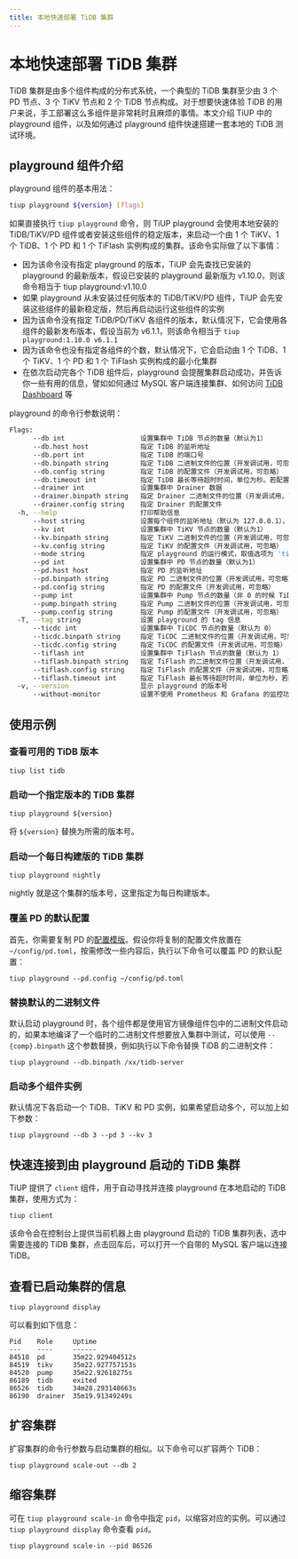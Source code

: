 ```yaml
---
title: 本地快速部署 TiDB 集群
---
```


# 本地快速部署 TiDB 集群

TiDB 集群是由多个组件构成的分布式系统，一个典型的 TiDB 集群至少由 3 个 PD 节点、3 个 TiKV 节点和 2 个 TiDB 节点构成。对于想要快速体验 TiDB 的用户来说，手工部署这么多组件是非常耗时且麻烦的事情。本文介绍 TiUP 中的 playground 组件，以及如何通过 playground 组件快速搭建一套本地的 TiDB 测试环境。

## playground 组件介绍

playground 组件的基本用法：

```bash
tiup playground ${version} [flags]
```

如果直接执行 `tiup playground` 命令，则 TiUP playground 会使用本地安装的 TiDB/TiKV/PD 组件或者安装这些组件的稳定版本，来启动一个由 1 个 TiKV、1 个 TiDB、1 个 PD 和 1 个 TiFlash 实例构成的集群。该命令实际做了以下事情：

- 因为该命令没有指定 playground 的版本，TiUP 会先查找已安装的 playground 的最新版本，假设已安装的 playground 最新版为 v1.10.0，则该命令相当于 tiup playground:v1.10.0
- 如果 playground 从未安装过任何版本的 TiDB/TiKV/PD 组件，TiUP 会先安装这些组件的最新稳定版，然后再启动运行这些组件的实例
- 因为该命令没有指定 TiDB/PD/TiKV 各组件的版本，默认情况下，它会使用各组件的最新发布版本，假设当前为 v6.1.1，则该命令相当于 `tiup playground:1.10.0 v6.1.1`
- 因为该命令也没有指定各组件的个数，默认情况下，它会启动由 1 个 TiDB、1 个 TiKV、1 个 PD 和 1 个 TiFlash 实例构成的最小化集群
- 在依次启动完各个 TiDB 组件后，playground 会提醒集群启动成功，并告诉你一些有用的信息，譬如如何通过 MySQL 客户端连接集群、如何访问 [TiDB Dashboard](/dashboard/dashboard-intro.md) 等

playground 的命令行参数说明：

```bash
Flags:
      --db int                   设置集群中 TiDB 节点的数量（默认为1）
      --db.host host             指定 TiDB 的监听地址
      --db.port int              指定 TiDB 的端口号
      --db.binpath string        指定 TiDB 二进制文件的位置（开发调试用，可忽略）
      --db.config string         指定 TiDB 的配置文件（开发调试用，可忽略）
      --db.timeout int           指定 TiDB 最长等待超时时间，单位为秒。若配置为 0，则永不超时。
      --drainer int              设置集群中 Drainer 数据
      --drainer.binpath string   指定 Drainer 二进制文件的位置（开发调试用，可忽略）
      --drainer.config string    指定 Drainer 的配置文件
  -h, --help                     打印帮助信息
      --host string              设置每个组件的监听地址（默认为 127.0.0.1），如果要提供给别的电脑访问，可设置为 0.0.0.0
      --kv int                   设置集群中 TiKV 节点的数量（默认为1）
      --kv.binpath string        指定 TiKV 二进制文件的位置（开发调试用，可忽略）
      --kv.config string         指定 TiKV 的配置文件（开发调试用，可忽略）
      --mode string              指定 playground 的运行模式，取值选项为 'tidb'（默认）和 'tikv-slim'
      --pd int                   设置集群中 PD 节点的数量（默认为1）
      --pd.host host             指定 PD 的监听地址
      --pd.binpath string        指定 PD 二进制文件的位置（开发调试用，可忽略）
      --pd.config string         指定 PD 的配置文件（开发调试用，可忽略）
      --pump int                 设置集群中 Pump 节点的数量（非 0 的时候 TiDB 会开启 TiDB Binlog）
      --pump.binpath string      指定 Pump 二进制文件的位置（开发调试用，可忽略）
      --pump.config string       指定 Pump 的配置文件（开发调试用，可忽略）
  -T, --tag string               设置 playground 的 tag 信息
      --ticdc int                设置集群中 TiCDC 节点的数量（默认为 0）
      --ticdc.binpath string     指定 TiCDC 二进制文件的位置（开发调试用，可忽略）
      --ticdc.config string      指定 TiCDC 的配置文件（开发调试用，可忽略）
      --tiflash int              设置集群中 TiFlash 节点的数量（默认为 1）
      --tiflash.binpath string   指定 TiFlash 的二进制文件位置（开发调试用，可忽略）
      --tiflash.config string    指定 TiFlash 的配置文件（开发调试用，可忽略）
      --tiflash.timeout int      指定 TiFlash 最长等待超时时间，单位为秒，若配置为 0，则永不超时。
  -v, --version                  显示 playground 的版本号
      --without-monitor          设置不使用 Prometheus 和 Grafana 的监控功能。若不添加此参数，则默认开启监控功能。

```

## 使用示例

### 查看可用的 TiDB 版本


```shell
tiup list tidb
```

### 启动一个指定版本的 TiDB 集群


```shell
tiup playground ${version}
```

将 `${version}` 替换为所需的版本号。

### 启动一个每日构建版的 TiDB 集群


```shell
tiup playground nightly
```

nightly 就是这个集群的版本号，这里指定为每日构建版本。

### 覆盖 PD 的默认配置

首先，你需要复制 PD 的[配置模版](https://github.com/tikv/pd/blob/master/conf/config.toml)。假设你将复制的配置文件放置在 `~/config/pd.toml`，按需修改一些内容后，执行以下命令可以覆盖 PD 的默认配置：


```shell
tiup playground --pd.config ~/config/pd.toml
```

### 替换默认的二进制文件

默认启动 playground 时，各个组件都是使用官方镜像组件包中的二进制文件启动的，如果本地编译了一个临时的二进制文件想要放入集群中测试，可以使用 `--{comp}.binpath` 这个参数替换，例如执行以下命令替换 TiDB 的二进制文件：


```shell
tiup playground --db.binpath /xx/tidb-server
```

### 启动多个组件实例

默认情况下各启动一个 TiDB、TiKV 和 PD 实例，如果希望启动多个，可以加上如下参数：


```shell
tiup playground --db 3 --pd 3 --kv 3
```

## 快速连接到由 playground 启动的 TiDB 集群

TiUP 提供了 `client` 组件，用于自动寻找并连接 playground 在本地启动的 TiDB 集群，使用方式为：


```shell
tiup client
```

该命令会在控制台上提供当前机器上由 playground 启动的 TiDB 集群列表，选中需要连接的 TiDB 集群，点击回车后，可以打开一个自带的 MySQL 客户端以连接 TiDB。

## 查看已启动集群的信息


```shell
tiup playground display
```

可以看到如下信息：

```
Pid    Role     Uptime
---    ----     ------
84518  pd       35m22.929404512s
84519  tikv     35m22.927757153s
84520  pump     35m22.92618275s
86189  tidb     exited
86526  tidb     34m28.293148663s
86190  drainer  35m19.91349249s
```

## 扩容集群

扩容集群的命令行参数与启动集群的相似。以下命令可以扩容两个 TiDB：


```shell
tiup playground scale-out --db 2
```

## 缩容集群

可在 `tiup playground scale-in` 命令中指定 `pid`，以缩容对应的实例。可以通过 `tiup playground display` 命令查看 `pid`。


```shell
tiup playground scale-in --pid 86526
```
